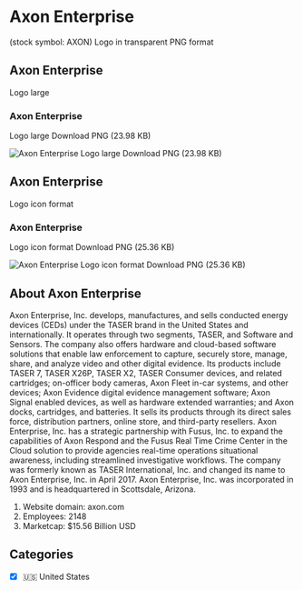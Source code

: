 # Axon Enterprise
 (stock symbol: AXON) Logo in transparent PNG format

## Axon Enterprise
 Logo large

### Axon Enterprise
 Logo large Download PNG (23.98 KB)

![Axon Enterprise
 Logo large Download PNG (23.98 KB)](/img/orig/AXON_BIG-a0b3ee1a.png)

## Axon Enterprise
 Logo icon format

### Axon Enterprise
 Logo icon format Download PNG (25.36 KB)

![Axon Enterprise
 Logo icon format Download PNG (25.36 KB)](/img/orig/AXON-eee52e3f.png)

## About Axon Enterprise


Axon Enterprise, Inc. develops, manufactures, and sells conducted energy devices (CEDs) under the TASER brand in the United States and internationally. It operates through two segments, TASER, and Software and Sensors. The company also offers hardware and cloud-based software solutions that enable law enforcement to capture, securely store, manage, share, and analyze video and other digital evidence. Its products include TASER 7, TASER X26P, TASER X2, TASER Consumer devices, and related cartridges; on-officer body cameras, Axon Fleet in-car systems, and other devices; Axon Evidence digital evidence management software; Axon Signal enabled devices, as well as hardware extended warranties; and Axon docks, cartridges, and batteries. It sells its products through its direct sales force, distribution partners, online store, and third-party resellers. Axon Enterprise, Inc. has a strategic partnership with Fusus, Inc. to expand the capabilities of Axon Respond and the Fusus Real Time Crime Center in the Cloud solution to provide agencies real-time operations situational awareness, including streamlined investigative workflows. The company was formerly known as TASER International, Inc. and changed its name to Axon Enterprise, Inc. in April 2017. Axon Enterprise, Inc. was incorporated in 1993 and is headquartered in Scottsdale, Arizona.

1. Website domain: axon.com
2. Employees: 2148
3. Marketcap: $15.56 Billion USD


## Categories
- [x] 🇺🇸 United States
